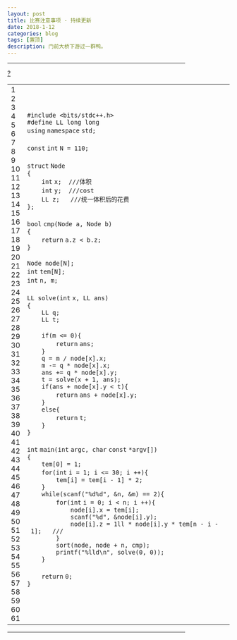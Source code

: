 ```yaml
---
layout: post
title: 比赛注意事项 - 持续更新
date: 2018-1-12
categories: blog
tags: [置顶]
description: 门前大桥下游过一群鸭。
---
```



<HR style="border:1 dashed #987cb9" width="80%" color=#987cb9 SIZE=1>
<link rel='stylesheet' type='text/css' href='http://tools.oschina.net/js/syntaxhighlighter_3.0.83/styles/shCoreDefault.css'/><div id="highlighter_890344" class="syntaxhighlighter  c"><div class="toolbar"><span><a href="#" class="toolbar_item command_help help">?</a></span></div><table border="0" cellpadding="0" cellspacing="0"><tbody><tr><td class="gutter"><div class="line number1 index0 alt2">1</div><div class="line number2 index1 alt1">2</div><div class="line number3 index2 alt2">3</div><div class="line number4 index3 alt1">4</div><div class="line number5 index4 alt2">5</div><div class="line number6 index5 alt1">6</div><div class="line number7 index6 alt2">7</div><div class="line number8 index7 alt1">8</div><div class="line number9 index8 alt2">9</div><div class="line number10 index9 alt1">10</div><div class="line number11 index10 alt2">11</div><div class="line number12 index11 alt1">12</div><div class="line number13 index12 alt2">13</div><div class="line number14 index13 alt1">14</div><div class="line number15 index14 alt2">15</div><div class="line number16 index15 alt1">16</div><div class="line number17 index16 alt2">17</div><div class="line number18 index17 alt1">18</div><div class="line number19 index18 alt2">19</div><div class="line number20 index19 alt1">20</div><div class="line number21 index20 alt2">21</div><div class="line number22 index21 alt1">22</div><div class="line number23 index22 alt2">23</div><div class="line number24 index23 alt1">24</div><div class="line number25 index24 alt2">25</div><div class="line number26 index25 alt1">26</div><div class="line number27 index26 alt2">27</div><div class="line number28 index27 alt1">28</div><div class="line number29 index28 alt2">29</div><div class="line number30 index29 alt1">30</div><div class="line number31 index30 alt2">31</div><div class="line number32 index31 alt1">32</div><div class="line number33 index32 alt2">33</div><div class="line number34 index33 alt1">34</div><div class="line number35 index34 alt2">35</div><div class="line number36 index35 alt1">36</div><div class="line number37 index36 alt2">37</div><div class="line number38 index37 alt1">38</div><div class="line number39 index38 alt2">39</div><div class="line number40 index39 alt1">40</div><div class="line number41 index40 alt2">41</div><div class="line number42 index41 alt1">42</div><div class="line number43 index42 alt2">43</div><div class="line number44 index43 alt1">44</div><div class="line number45 index44 alt2">45</div><div class="line number46 index45 alt1">46</div><div class="line number47 index46 alt2">47</div><div class="line number48 index47 alt1">48</div><div class="line number49 index48 alt2">49</div><div class="line number50 index49 alt1">50</div><div class="line number51 index50 alt2">51</div><div class="line number52 index51 alt1">52</div><div class="line number53 index52 alt2">53</div><div class="line number54 index53 alt1">54</div><div class="line number55 index54 alt2">55</div><div class="line number56 index55 alt1">56</div><div class="line number57 index56 alt2">57</div><div class="line number58 index57 alt1">58</div><div class="line number59 index58 alt2">59</div><div class="line number60 index59 alt1">60</div><div class="line number61 index60 alt2">61</div></td><td class="code"><div class="container"><div class="line number1 index0 alt2"><code class="c preprocessor">#include&nbsp;&lt;bits/stdc++.h&gt;&nbsp;&nbsp;</code></div><div class="line number2 index1 alt1"><code class="c preprocessor">#define&nbsp;LL&nbsp;long&nbsp;long&nbsp;&nbsp;</code></div><div class="line number3 index2 alt2"><code class="c keyword bold">using</code>&nbsp;<code class="c keyword bold">namespace</code>&nbsp;<code class="c plain">std;&nbsp;&nbsp;</code></div><div class="line number4 index3 alt1"><code class="c spaces">&nbsp;&nbsp;</code>&nbsp;</div><div class="line number5 index4 alt2"><code class="c keyword bold">const</code>&nbsp;<code class="c color1 bold">int</code>&nbsp;<code class="c plain">N&nbsp;=&nbsp;110;&nbsp;&nbsp;</code></div><div class="line number6 index5 alt1"><code class="c spaces">&nbsp;&nbsp;</code>&nbsp;</div><div class="line number7 index6 alt2"><code class="c keyword bold">struct</code>&nbsp;<code class="c plain">Node&nbsp;&nbsp;</code></div><div class="line number8 index7 alt1"><code class="c plain">{&nbsp;&nbsp;</code></div><div class="line number9 index8 alt2"><code class="c spaces">&nbsp;&nbsp;&nbsp;&nbsp;</code><code class="c color1 bold">int</code>&nbsp;<code class="c plain">x;&nbsp;&nbsp;</code><code class="c comments">///体积&nbsp;&nbsp;</code></div><div class="line number10 index9 alt1"><code class="c spaces">&nbsp;&nbsp;&nbsp;&nbsp;</code><code class="c color1 bold">int</code>&nbsp;<code class="c plain">y;&nbsp;&nbsp;</code><code class="c comments">///cost&nbsp;&nbsp;</code></div><div class="line number11 index10 alt2"><code class="c spaces">&nbsp;&nbsp;&nbsp;&nbsp;</code><code class="c plain">LL&nbsp;z;&nbsp;&nbsp;&nbsp;</code><code class="c comments">///统一体积后的花费&nbsp;&nbsp;</code></div><div class="line number12 index11 alt1"><code class="c plain">};&nbsp;&nbsp;</code></div><div class="line number13 index12 alt2"><code class="c spaces">&nbsp;&nbsp;</code>&nbsp;</div><div class="line number14 index13 alt1"><code class="c color1 bold">bool</code>&nbsp;<code class="c plain">cmp(Node&nbsp;a,&nbsp;Node&nbsp;b)&nbsp;&nbsp;</code></div><div class="line number15 index14 alt2"><code class="c plain">{&nbsp;&nbsp;</code></div><div class="line number16 index15 alt1"><code class="c spaces">&nbsp;&nbsp;&nbsp;&nbsp;</code><code class="c keyword bold">return</code>&nbsp;<code class="c plain">a.z&nbsp;&lt;&nbsp;b.z;&nbsp;&nbsp;</code></div><div class="line number17 index16 alt2"><code class="c plain">}&nbsp;&nbsp;</code></div><div class="line number18 index17 alt1"><code class="c spaces">&nbsp;&nbsp;</code>&nbsp;</div><div class="line number19 index18 alt2"><code class="c plain">Node&nbsp;node[N];&nbsp;&nbsp;</code></div><div class="line number20 index19 alt1"><code class="c color1 bold">int</code>&nbsp;<code class="c plain">tem[N];&nbsp;&nbsp;</code></div><div class="line number21 index20 alt2"><code class="c color1 bold">int</code>&nbsp;<code class="c plain">n,&nbsp;m;&nbsp;&nbsp;</code></div><div class="line number22 index21 alt1"><code class="c spaces">&nbsp;&nbsp;</code>&nbsp;</div><div class="line number23 index22 alt2"><code class="c plain">LL&nbsp;solve(</code><code class="c color1 bold">int</code>&nbsp;<code class="c plain">x,&nbsp;LL&nbsp;ans)&nbsp;&nbsp;</code></div><div class="line number24 index23 alt1"><code class="c plain">{&nbsp;&nbsp;</code></div><div class="line number25 index24 alt2"><code class="c spaces">&nbsp;&nbsp;&nbsp;&nbsp;</code><code class="c plain">LL&nbsp;q;&nbsp;&nbsp;</code></div><div class="line number26 index25 alt1"><code class="c spaces">&nbsp;&nbsp;&nbsp;&nbsp;</code><code class="c plain">LL&nbsp;t;&nbsp;&nbsp;</code></div><div class="line number27 index26 alt2"><code class="c spaces">&nbsp;&nbsp;</code>&nbsp;</div><div class="line number28 index27 alt1"><code class="c spaces">&nbsp;&nbsp;&nbsp;&nbsp;</code><code class="c keyword bold">if</code><code class="c plain">(m&nbsp;&lt;=&nbsp;0){&nbsp;&nbsp;</code></div><div class="line number29 index28 alt2"><code class="c spaces">&nbsp;&nbsp;&nbsp;&nbsp;&nbsp;&nbsp;&nbsp;&nbsp;</code><code class="c keyword bold">return</code>&nbsp;<code class="c plain">ans;&nbsp;&nbsp;</code></div><div class="line number30 index29 alt1"><code class="c spaces">&nbsp;&nbsp;&nbsp;&nbsp;</code><code class="c plain">}&nbsp;&nbsp;</code></div><div class="line number31 index30 alt2"><code class="c spaces">&nbsp;&nbsp;&nbsp;&nbsp;</code><code class="c plain">q&nbsp;=&nbsp;m&nbsp;/&nbsp;node[x].x;&nbsp;&nbsp;</code></div><div class="line number32 index31 alt1"><code class="c spaces">&nbsp;&nbsp;&nbsp;&nbsp;</code><code class="c plain">m&nbsp;-=&nbsp;q&nbsp;*&nbsp;node[x].x;&nbsp;&nbsp;</code></div><div class="line number33 index32 alt2"><code class="c spaces">&nbsp;&nbsp;&nbsp;&nbsp;</code><code class="c plain">ans&nbsp;+=&nbsp;q&nbsp;*&nbsp;node[x].y;&nbsp;&nbsp;</code></div><div class="line number34 index33 alt1"><code class="c spaces">&nbsp;&nbsp;&nbsp;&nbsp;</code><code class="c plain">t&nbsp;=&nbsp;solve(x&nbsp;+&nbsp;1,&nbsp;ans);&nbsp;&nbsp;</code></div><div class="line number35 index34 alt2"><code class="c spaces">&nbsp;&nbsp;&nbsp;&nbsp;</code><code class="c keyword bold">if</code><code class="c plain">(ans&nbsp;+&nbsp;node[x].y&nbsp;&lt;&nbsp;t){&nbsp;&nbsp;</code></div><div class="line number36 index35 alt1"><code class="c spaces">&nbsp;&nbsp;&nbsp;&nbsp;&nbsp;&nbsp;&nbsp;&nbsp;</code><code class="c keyword bold">return</code>&nbsp;<code class="c plain">ans&nbsp;+&nbsp;node[x].y;&nbsp;&nbsp;</code></div><div class="line number37 index36 alt2"><code class="c spaces">&nbsp;&nbsp;&nbsp;&nbsp;</code><code class="c plain">}&nbsp;&nbsp;</code></div><div class="line number38 index37 alt1"><code class="c spaces">&nbsp;&nbsp;&nbsp;&nbsp;</code><code class="c keyword bold">else</code><code class="c plain">{&nbsp;&nbsp;</code></div><div class="line number39 index38 alt2"><code class="c spaces">&nbsp;&nbsp;&nbsp;&nbsp;&nbsp;&nbsp;&nbsp;&nbsp;</code><code class="c keyword bold">return</code>&nbsp;<code class="c plain">t;&nbsp;&nbsp;</code></div><div class="line number40 index39 alt1"><code class="c spaces">&nbsp;&nbsp;&nbsp;&nbsp;</code><code class="c plain">}&nbsp;&nbsp;</code></div><div class="line number41 index40 alt2"><code class="c plain">}&nbsp;&nbsp;</code></div><div class="line number42 index41 alt1"><code class="c spaces">&nbsp;&nbsp;</code>&nbsp;</div><div class="line number43 index42 alt2"><code class="c color1 bold">int</code>&nbsp;<code class="c plain">main(</code><code class="c color1 bold">int</code>&nbsp;<code class="c plain">argc,&nbsp;</code><code class="c color1 bold">char</code>&nbsp;<code class="c keyword bold">const</code>&nbsp;<code class="c plain">*argv[])&nbsp;&nbsp;</code></div><div class="line number44 index43 alt1"><code class="c plain">{&nbsp;&nbsp;</code></div><div class="line number45 index44 alt2"><code class="c spaces">&nbsp;&nbsp;&nbsp;&nbsp;</code><code class="c plain">tem[0]&nbsp;=&nbsp;1;&nbsp;&nbsp;</code></div><div class="line number46 index45 alt1"><code class="c spaces">&nbsp;&nbsp;&nbsp;&nbsp;</code><code class="c keyword bold">for</code><code class="c plain">(</code><code class="c color1 bold">int</code>&nbsp;<code class="c plain">i&nbsp;=&nbsp;1;&nbsp;i&nbsp;&lt;=&nbsp;30;&nbsp;i&nbsp;++){&nbsp;&nbsp;</code></div><div class="line number47 index46 alt2"><code class="c spaces">&nbsp;&nbsp;&nbsp;&nbsp;&nbsp;&nbsp;&nbsp;&nbsp;</code><code class="c plain">tem[i]&nbsp;=&nbsp;tem[i&nbsp;-&nbsp;1]&nbsp;*&nbsp;2;&nbsp;&nbsp;</code></div><div class="line number48 index47 alt1"><code class="c spaces">&nbsp;&nbsp;&nbsp;&nbsp;</code><code class="c plain">}&nbsp;&nbsp;</code></div><div class="line number49 index48 alt2"><code class="c spaces">&nbsp;&nbsp;&nbsp;&nbsp;</code><code class="c keyword bold">while</code><code class="c plain">(</code><code class="c functions bold">scanf</code><code class="c plain">(</code><code class="c string">"%d%d"</code><code class="c plain">,&nbsp;&amp;n,&nbsp;&amp;m)&nbsp;==&nbsp;2){&nbsp;&nbsp;</code></div><div class="line number50 index49 alt1"><code class="c spaces">&nbsp;&nbsp;&nbsp;&nbsp;&nbsp;&nbsp;&nbsp;&nbsp;</code><code class="c keyword bold">for</code><code class="c plain">(</code><code class="c color1 bold">int</code>&nbsp;<code class="c plain">i&nbsp;=&nbsp;0;&nbsp;i&nbsp;&lt;&nbsp;n;&nbsp;i&nbsp;++){&nbsp;&nbsp;</code></div><div class="line number51 index50 alt2"><code class="c spaces">&nbsp;&nbsp;&nbsp;&nbsp;&nbsp;&nbsp;&nbsp;&nbsp;&nbsp;&nbsp;&nbsp;&nbsp;</code><code class="c plain">node[i].x&nbsp;=&nbsp;tem[i];&nbsp;&nbsp;</code></div><div class="line number52 index51 alt1"><code class="c spaces">&nbsp;&nbsp;&nbsp;&nbsp;&nbsp;&nbsp;&nbsp;&nbsp;&nbsp;&nbsp;&nbsp;&nbsp;</code><code class="c functions bold">scanf</code><code class="c plain">(</code><code class="c string">"%d"</code><code class="c plain">,&nbsp;&amp;node[i].y);&nbsp;&nbsp;</code></div><div class="line number53 index52 alt2"><code class="c spaces">&nbsp;&nbsp;&nbsp;&nbsp;&nbsp;&nbsp;&nbsp;&nbsp;&nbsp;&nbsp;&nbsp;&nbsp;</code><code class="c plain">node[i].z&nbsp;=&nbsp;1ll&nbsp;*&nbsp;node[i].y&nbsp;*&nbsp;tem[n&nbsp;-&nbsp;i&nbsp;-&nbsp;1];&nbsp;&nbsp;&nbsp;</code><code class="c comments">///&nbsp;&nbsp;</code></div><div class="line number54 index53 alt1"><code class="c spaces">&nbsp;&nbsp;&nbsp;&nbsp;&nbsp;&nbsp;&nbsp;&nbsp;</code><code class="c plain">}&nbsp;&nbsp;</code></div><div class="line number55 index54 alt2"><code class="c spaces">&nbsp;&nbsp;&nbsp;&nbsp;&nbsp;&nbsp;&nbsp;&nbsp;</code><code class="c plain">sort(node,&nbsp;node&nbsp;+&nbsp;n,&nbsp;cmp);&nbsp;&nbsp;</code></div><div class="line number56 index55 alt1"><code class="c spaces">&nbsp;&nbsp;&nbsp;&nbsp;&nbsp;&nbsp;&nbsp;&nbsp;</code><code class="c functions bold">printf</code><code class="c plain">(</code><code class="c string">"%lld\n"</code><code class="c plain">,&nbsp;solve(0,&nbsp;0));&nbsp;&nbsp;</code></div><div class="line number57 index56 alt2"><code class="c spaces">&nbsp;&nbsp;&nbsp;&nbsp;</code><code class="c plain">}&nbsp;&nbsp;</code></div><div class="line number58 index57 alt1"><code class="c spaces">&nbsp;&nbsp;</code>&nbsp;</div><div class="line number59 index58 alt2"><code class="c spaces">&nbsp;&nbsp;&nbsp;&nbsp;</code><code class="c keyword bold">return</code>&nbsp;<code class="c plain">0;&nbsp;&nbsp;</code></div><div class="line number60 index59 alt1"><code class="c plain">}&nbsp;</code></div><div class="line number61 index60 alt2"><code class="c spaces">&nbsp;&nbsp;&nbsp;</code>&nbsp;</div></div></td></tr></tbody></table></div>
<HR style="border:1 dashed #987cb9" width="80%" color=#987cb9 SIZE=1>
